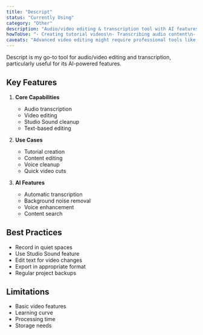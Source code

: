 ```yaml
---
title: "Descript"
status: "Currently Using"
category: "Other"
description: "Audio/video editing & transcription tool with AI features"
howToUse: "- Creating tutorial videos\n- Transcribing audio content\n- Cleaning up voice tracks\n- Basic video editing"
caveats: "Advanced video editing might require professional tools like Premiere Pro"
---
```


Descript is my go-to tool for audio/video editing and transcription, particularly useful for its AI-powered features.

## Key Features

1. **Core Capabilities**
   - Audio transcription
   - Video editing
   - Studio Sound cleanup
   - Text-based editing

2. **Use Cases**
   - Tutorial creation
   - Content editing
   - Voice cleanup
   - Quick video cuts

3. **AI Features**
   - Automatic transcription
   - Background noise removal
   - Voice enhancement
   - Content search

## Best Practices

- Record in quiet spaces
- Use Studio Sound feature
- Edit text for video changes
- Export in appropriate format
- Regular project backups

## Limitations

- Basic video features
- Learning curve
- Processing time
- Storage needs 